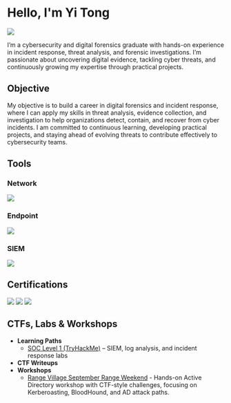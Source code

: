 # Hello, I'm Yi Tong
<a href="https://www.linkedin.com/in/tanyitong/"><img src="https://img.shields.io/badge/-LinkedIn-0072b1?&style=for-the-badge&logo=linkedin&logoColor=white" /></a>

I’m a cybersecurity and digital forensics graduate with hands-on experience in incident response, threat analysis, and forensic investigations. I’m passionate about uncovering digital evidence, tackling cyber threats, and continuously growing my expertise through practical projects.

## Objective
My objective is to build a career in digital forensics and incident response, where I can apply my skills in threat analysis, evidence collection, and investigation to help organizations detect, contain, and recover from cyber incidents. I am committed to continuous learning, developing practical projects, and staying ahead of evolving threats to contribute effectively to cybersecurity teams.

## Tools

### Network
<div>
    <img src="https://img.shields.io/badge/-Wireshark-1679A7?&style=for-the-badge&logo=Wireshark&logoColor=white" />
</div>

### Endpoint
<div>
    <img src="https://img.shields.io/badge/Symantec%20Endpoint%20Protection-4B275F?&style=for-the-badge&logo=Symantec&logoColor=white" />
</div>

### SIEM
<div>
    <img src="https://img.shields.io/badge/-Splunk-000000?&style=for-the-badge&logo=Splunk&logoColor=white" />
</div>

## Certifications
<div>
    <img src="https://img.shields.io/badge/Professional%20Scrum%20Master%20I-000080?&style=for-the-badge&logo=scrumalliance&logoColor=white" />
    <img src="https://img.shields.io/badge/Google%20Cybersecurity%20Certificate-4285F4?style=for-the-badge&logo=google&logoColor=white" />
    <img src="https://img.shields.io/badge/Security%2B%20(Expected%20Oct%202025)-FF0000?&style=for-the-badge&logo=CompTIA&logoColor=white" />
</div>

## CTFs, Labs & Workshops
- **Learning Paths**
  - [SOC Level 1 (TryHackMe)](https://google.com) – SIEM, log analysis, and incident response labs  
- **CTF Writeups**
- **Workshops**
  - [Range Village September Range Weekend](https://github.com/DelphineTan/Workshops/tree/main/Range%20Village%20-%20September%20Range%20Weekend) - Hands-on Active Directory workshop with CTF-style challenges, focusing on Kerberoasting, BloodHound, and AD attack paths.

